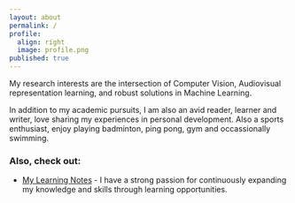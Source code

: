 ```yaml
---
layout: about
permalink: /
profile:
  align: right
  image: profile.png
published: true
---
```


My research interests are the intersection of Computer Vision, Audiovisual representation learning, and robust solutions in Machine Learning. 

In addition to my academic pursuits, I am also an avid reader, learner and writer, love sharing my experiences in personal development. Also a sports enthusiast, enjoy playing badminton, ping pong, gym and occassionally swimming. 

### Also, check out: 

<!-- - [Implementations](https://github.com/jitinnair1/tail) - a list of projects I work{ed} on -->
- [My Learning Notes](learning-notes) - I have a strong passion for continuously expanding my knowledge and skills through learning opportunities.
